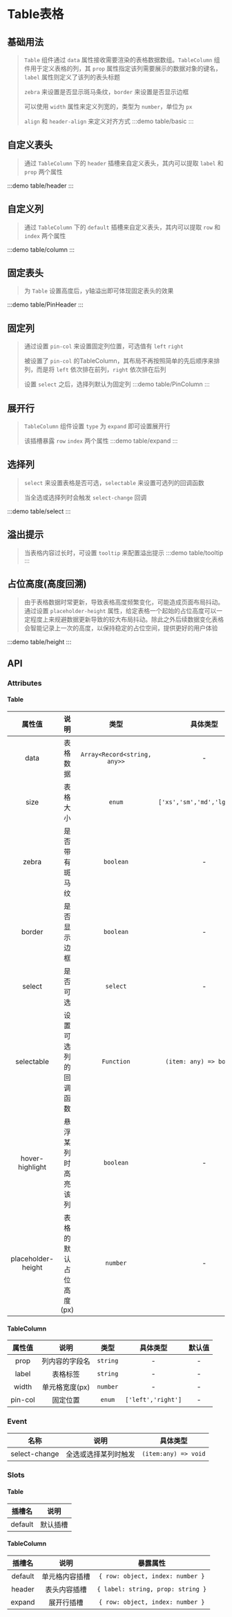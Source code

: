 # Table表格

## 基础用法
> `Table` 组件通过 `data` 属性接收需要渲染的表格数据数组。`TableColumn` 组件用于定义表格的列，其 `prop` 属性指定该列需要展示的数据对象的键名，`label` 属性则定义了该列的表头标题
>> 
> `zebra` 来设置是否显示斑马条纹，`border` 来设置是否显示边框
>>
> 可以使用 `width` 属性来定义列宽的，类型为 `number`，单位为 `px`
>>
> `align` 和 `header-align` 来定义对齐方式
:::demo table/basic
:::


## 自定义表头
> 通过 `TableColumn` 下的 `header` 插槽来自定义表头，其内可以提取 `label` 和 `prop` 两个属性

:::demo table/header
:::

## 自定义列
> 通过 `TableColumn` 下的 `default` 插槽来自定义表头，其内可以提取 `row` 和 `index` 两个属性

:::demo table/column
:::


## 固定表头
> 为 `Table` 设置高度后，y轴溢出即可体现固定表头的效果

:::demo table/PinHeader
:::


## 固定列
> 通过设置 `pin-col` 来设置固定列位置，可选值有 `left` `right`
>>
> 被设置了 `pin-col` 的TableColumn，其布局不再按照简单的先后顺序来排列，而是将 `left` 依次排在前列，`right` 依次排在后列
>> 
> 设置 `select` 之后，选择列默认为固定列
:::demo table/PinColumn
:::

## 展开行
> `TableColumn` 组件设置 `type` 为 `expand` 即可设置展开行
>>
> 该插槽暴露 `row` `index` 两个属性
:::demo table/expand
:::


## 选择列
> `select` 来设置表格是否可选，`selectable` 来设置可选列的回调函数
>>
> 当全选或选择列时会触发 `select-change` 回调

:::demo table/select
:::

## 溢出提示
> 当表格内容过长时，可设置 `tooltip` 来配置溢出提示
:::demo table/tooltip
:::


## 占位高度(高度回溯)
> 由于表格数据时常更新，导致表格高度频繁变化，可能造成页面布局抖动。通过设置 `placeholder-height` 属性，给定表格一个起始的占位高度可以一定程度上来规避数据更新导致的较大布局抖动。除此之外后续数据变化表格会智能记录上一次的高度，以保持稳定的占位空间，提供更好的用户体验

:::demo table/height
:::

## API

### Attributes

#### Table
|       属性值       |          说明          |             类型             |           具体类型           |  默认值  |
| :----------------: | :--------------------: | :--------------------------: | :--------------------------: | :------: |
|        data        |        表格数据        | `Array<Record<string, any>>` |              -               |    -     |
|        size        |        表格大小        |            `enum`            | `['xs','sm','md','lg','xl']` | `'info'` |
|       zebra        |     是否带有斑马纹     |          `boolean`           |              -               | `false`  |
|       border       |      是否显示边框      |          `boolean`           |              -               | `false`  |
|       select       |        是否可选        |           `select`           |              -               | `false`  |
|     selectable     |  设置可选列的回调函数  |          `Function`          |   `(item: any) => boolean`   | `false`  |
|  hover-highlight   |   悬浮某列时高亮该列   |          `boolean`           |              -               | `false`  |
| placeholder-height | 表格的默认占位高度(px) |           `number`           |              -               |  `300`   |

#### TableColumn
| 属性值  |      说明      |   类型   |      具体类型      | 默认值 |
| :-----: | :------------: | :------: | :----------------: | :----: |
|  prop   | 列内容的字段名 | `string` |         -          |   -    |
|  label  |    表格标签    | `string` |         -          |   -    |
|  width  | 单元格宽度(px) | `number` |         -          |   -    |
| pin-col |    固定位置    |  `enum`  | `['left','right']` |   -    |


### Event
|     名称      |         说明         |       具体类型       |
| :-----------: | :------------------: | :------------------: |
| select-change | 全选或选择某列时触发 | `(item:any) => void` |

### Slots

#### Table
| 插槽名  |   说明   |
| :-----: | :------: |
| default | 默认插槽 |

#### TableColumn
| 插槽名  |      说明      |             暴露属性              |
| :-----: | :------------: | :-------------------------------: |
| default | 单元格内容插槽 | `{ row: object, index: number }`  |
| header  |  表头内容插槽  | `{ label: string, prop: string }` |
| expand  |   展开行插槽   | `{ row: object, index: number }`  |
